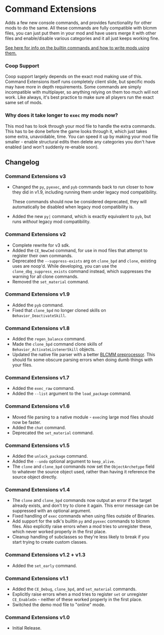 # Command Extensions
Adds a few new console commands, and provides functionality for other mods to do the same. All these
commands are fully compatible with blcmm files, you can just put them in your mod and have users
merge it with other files and enable/disable various categories and it all just keeps working fine.

[See here for info on the builtin commands and how to write mods using them.](Writing-Mods.md)

### Coop Support
Coop support largely depends on the exact mod making use of this. Command Extensions itself runs
completely client slide, but specific mods may have more in depth requirements. Some commands are
simply incompatible with multiplayer, so anything relying on them too much will not work. Like
always, it's best practice to make sure all players run the exact same set of mods.

### Why does it take longer to `exec` my mods now?
This mod has to look through your mod file to handle the extra commands. This has to be done before
the game looks through it, which just takes some extra, unavoidable, time. You can speed it up by
making your mod file smaller - enable structural edits then delete any categories you don't have
enabled (and won't suddenly re-enable soon).

## Changelog

### Command Extensions v3
- Changed the `py`, `pyexec`, and `pyb` commands back to run closer to how they did in v1.9,
  including running them under legacy mod compatibility.
  
  These commands should now be considered deprecated, they will automatically be disabled when
  legacy mod compatibility is.

- Added the new `py|` command, which is exactly equivalent to `pyb`, but runs *without* legacy mod
  compatibility.

### Command Extensions v2
- Complete rewrite for v3 sdk.
- Added the `CE_NewCmd` command, for use in mod files that attempt to register their own commands.
- Deprecated the `--suppress-exists` arg on `clone_bpd` and `clone`, existing uses are noop'd. While
  developing, you can use the `clone_dbg_suppress_exists` command instead, which suppresses the
  warning for all clone commands.
- Removed the `set_material` command.

### Command Extensions v1.9
- Added the `pyb` command.
- Fixed that `clone_bpd` no longer cloned skills on `Behavior_DeactivateSkill`.

### Command Extensions v1.8
- Added the `regen_balance` command.
- Made the `clone_bpd` command clone skills of `Behavior_ActivateListenerSkill` objects.
- Updated the native file parser with a better [BLCMM preprocessor](https://github.com/apple1417/blcmm-parsing).
  This should fix some obscure parsing errors when doing dumb things with your files.

### Command Extensions v1.7
- Added the `exec_raw` command.
- Added the `--list` argument to the `load_package` command.

### Command Extensions v1.6
- Moved file parsing to a native module - `exec`ing large mod files should now be faster.
- Added the `chat` command.
- Deprecated the `set_material` command.

### Command Extensions v1.5
- Added the `unlock_package` command.
- Added the `--undo` optional argument to `keep_alive`.
- The `clone` and `clone_bpd` commands now set the `ObjectArchetype` field to whatever the source
  object used, rather than having it reference the source object directly.

### Command Extensions v1.4
- The `clone` and `clone_bpd` commands now output an error if the target already exists, and don't
  try to clone it again. This error message can be suppressed with an optional argument.
- Fixed handling of `exec` commands when using files outside of Binaries.
- Add support for the sdk's builtin `py` and `pyexec` commands to blcmm files. Also explicitly raise
  errors when a mod tries to unregister these, which never worked properly in the first place.
- Cleanup handling of subclasses so they're less likely to break if you start trying to create
  custom classes.

### Command Extensions v1.2 + v1.3
- Added the `set_early` command.

### Command Extensions v1.1
- Added the `CE_Debug`, `clone_bpd`, and `set_material` commands.
- Explicitly raise errors when a mod tries to register `set` or unregister `CE_EnableOn` - neither
  of these worked properly in the first place.
- Switched the demo mod file to "online" mode.

### Command Extensions v1.0
- Initial Release.

